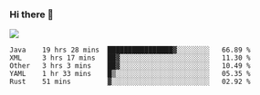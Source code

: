 ### Hi there 👋
![](https://github-readme-stats.vercel.app/api?username=tuichenchuxin)
<!--START_SECTION:waka-->
```text
Java    19 hrs 28 mins  ████████████████▓░░░░░░░░   66.89 % 
XML     3 hrs 17 mins   ██▓░░░░░░░░░░░░░░░░░░░░░░   11.30 % 
Other   3 hrs 3 mins    ██▓░░░░░░░░░░░░░░░░░░░░░░   10.49 % 
YAML    1 hr 33 mins    █▒░░░░░░░░░░░░░░░░░░░░░░░   05.35 % 
Rust    51 mins         ▓░░░░░░░░░░░░░░░░░░░░░░░░   02.92 % 
```
<!--END_SECTION:waka-->
